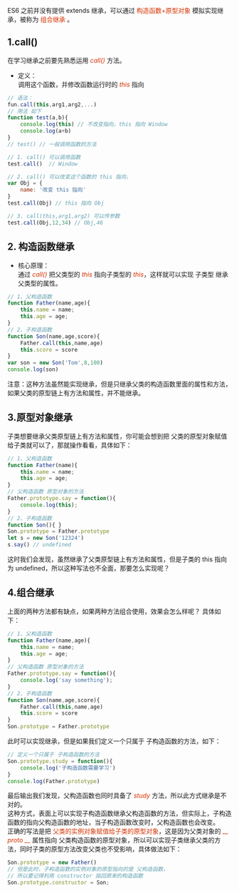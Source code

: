 

ES6 之前并没有提供 extends 继承，可以通过 <font color="#d63200">构造函数+原型对象</font> 模拟实现继承，被称为 <font color="#d63200">组合继承</font> 。
## 1.call()
在学习继承之前要先熟悉运用 *<font color="#d63200">call()</font>* 方法。    
+ 定义：     
    调用这个函数，并修改函数运行时的 *<font color="#d63200">this</font>* 指向
```JavaScript
// 语法：
fun.call(this,arg1,arg2,...)
// 用法 如下
function test(a,b){
    console.log(this) // 不改变指向，this 指向 Window
    console.log(a+b)
}
// test() // 一般调用函数的方法

// 1. call() 可以调用函数
test.call()  // Window

// 2. call() 可以改变这个函数的 this 指向，
var Obj = {
    name: '改变 this 指向'
}
test.call(Obj) // this 指向 Obj

// 3. call(this,arg1,arg2) 可以传参数
test.call(Obj,12,34) // Obj,46
```

## 2. 构造函数继承
+ 核心原理：     
    通过 *<font color="#d63200">call()</font>* 把父类型的 *<font color="#d63200">this</font>* 指向子类型的 *<font color="#d63200">this</font>*，这样就可以实现 子类型 继承 父类型的属性。
```JavaScript
// 1、父构造函数
function Father(name,age){
    this.name = name;
    this.age = age;
}
// 2、子构造函数
function Son(name,age,score){
    Father.call(this,name,age)
    this.score = score
}
var son = new Son('Tom',8,100)
console.log(son)
``` 
注意：这种方法虽然能实现继承，但是只继承父类的构造函数里面的属性和方法，如果父类的原型链上有方法和属性，并不能继承。
## 3.原型对象继承 
子类想要继承父类原型链上有方法和属性，你可能会想到把 父类的原型对象赋值给子类就可以了，那就操作看看，具体如下：
```JavaScript
// 1、父构造函数
function Father(name){
    this.name = name;
    this.age = age;
}
// 父构造函数 原型对象的方法
Father.prototype.say = function(){
    console.log(this);
}
// 2、子构造函数
function Son(){ }
Son.prototype = Father.prototype 
let s = new Son('12324')
s.say() // undefined
``` 
这时我们会发现，虽然继承了父类原型链上有方法和属性，但是子类的 this 指向为 undefined，所以这种写法也不全面，那要怎么实现呢？
## 4.组合继承 
上面的两种方法都有缺点，如果两种方法组合使用，效果会怎么样呢？ 具体如下：
```JavaScript
// 1、父构造函数
function Father(name,age){
    this.name = name;
    this.age = age;
}
// 父构造函数 原型对象的方法
Father.prototype.say = function(){
    console.log('say something');
}
// 2、子构造函数
function Son(name,age,score){
    Father.call(this,name,age)
    this.score = score
}
Son.prototype = Father.prototype 
``` 
此时可以实现继承，但是如果我们定义一个只属于 子构造函数的方法，如下：
```JavaScript
// 定义一个只属于 子构造函数的方法
Son.prototype.study = function(){
    console.log('子构造函数需要学习')
}
console.log(Father.prototype)
``` 
最后输出我们发现，父构造函数也同时具备了 *<font color="#d63200">study</font>* 方法，所以此方式继承是不对的。    
这种方式，表面上可以实现子构造函数继承父构造函数的方法，但实际上，子构造函数的指向父构造函数的地址，当子构造函数改变时，父构造函数也会改变。  
正确的写法是把 <font color="#d63200">父类的实例对象赋值给子类的原型对象</font>，这是因为父类对象的 *<font color="#d63200">__ proto __</font>* 属性指向 父类构造函数的原型对象，所以可以实现子类继承父类的方法，同时子类的原型方法改变父类也不受影响，具体做法如下：   
```JavaScript
Son.prototype = new Father()
// 但是此时，子构造函数的实例对象的原型指向的是 父构造函数，
// 所以要记得利用 constructor 指回原来的构造函数
Son.prototype.constructor = Son;
``` 
